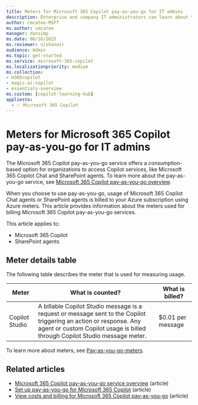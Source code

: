 ```yaml
---
title: Meters for Microsoft 365 Copilot pay-as-you-go for IT admins
description: Enterprise and company IT administrators can learn about the meters for the pay-as-you-go service for Microsoft 365 Copilot, including Copilot Chat.
author: cmcatee-MSFT
ms.author: cmcatee
manager: dansimp
ms.date: 06/16/2025
ms.reviewer: nishanair
audience: Admin
ms.topic: get-started
ms.service: microsoft-365-copilot
ms.localizationpriority: medium
ms.collection: 
- m365copilot
- magic-ai-copilot
- essentials-overview
ms.custom: [copilot-learning-hub]
appliesto:
  - ✅ Microsoft 365 Copilot
---
```


# Meters for Microsoft 365 Copilot pay-as-you-go for IT admins

The Microsoft 365 Copilot pay-as-you-go service offers a consumption-based option for organizations to access Copilot services, like Microsoft 365 Copilot Chat and SharePoint agents. To learn more about the pay-as-you-go service, see [Microsoft 365 Copilot pay-as-you-go overview](overview.md).

When you choose to use pay-as-you-go, usage of Microsoft 365 Copilot Chat agents or SharePoint agents is billed to your Azure subscription using Azure meters. This article provides information about the meters used for billing Microsoft 365 Copilot pay-as-you-go services.

This article applies to:

- Microsoft 365 Copilot
- SharePoint agents

## Meter details table

The following table describes the meter that is used for measuring usage.

| Meter | What is counted? | What is billed? |
|---|---|---|
| Copilot Studio | A billable Copilot Studio message is a request or message sent to the Copilot triggering an action or response. Any agent or custom Copilot usage is billed through Copilot Studio message meter. | $0.01 per message     |

To learn more about meters, see [Pay-as-you-go-meters](/power-platform/admin/pay-as-you-go-meters).

## Related articles

- [Microsoft 365 Copilot pay-as-you-go service overview](overview.md) (article)
- [Set up pay-as-you-go for Microsoft 365 Copilot](setup.md) (article)
- [View costs and billing for Microsoft 365 Copilot pay-as-you-go](view-cost.md) (article)
